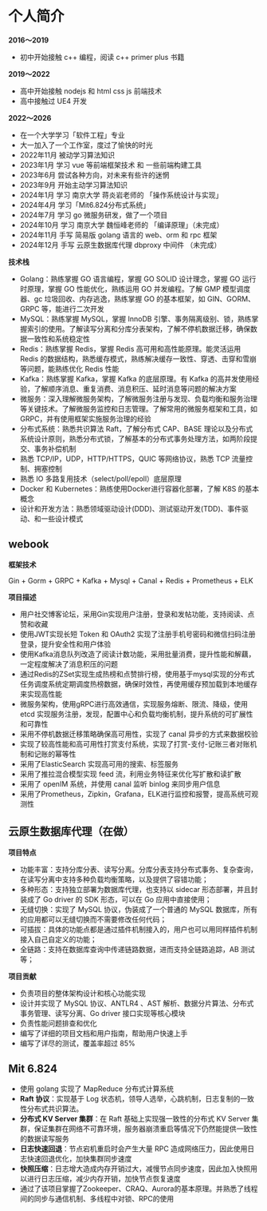 # 个人简介

**2016～2019**

- 初中开始接触 c++ 编程，阅读 c++ primer plus 书籍

**2019～2022**

- 高中开始接触 nodejs 和 html css js 前端技术
- 高中接触过 UE4 开发

**2022～2026**

- 在一个大学学习「软件工程」专业
- 大一加入了一个工作室，度过了愉快的时光
- 2022年11月 被动学习算法知识
- 2023年1月 学习 vue 等前端框架技术 和 一些前端构建工具
- 2023年6月 尝试各种方向，对未来有些许的迷惘
- 2023年9月 开始主动学习算法知识
- 2024年1月 学习 南京大学 蒋炎岩老师的 「操作系统设计与实现」
- 2024年4月 学习「Mit6.824分布式系统」
- 2024年7月 学习 go 微服务研发，做了一个项目
- 2024年10月 学习 南京大学 魏恒峰老师的 「编译原理」（未完成）
- 2024年11月 手写 简易版 golang 语言的 web、orm 和 rpc 框架
- 2024年12月 手写 云原生数据库代理 dbproxy 中间件 （未完成）





**技术栈**

- Golang：熟练掌握 GO 语言编程，掌握 GO SOLID 设计理念，掌握 GO 运行时原理，掌握 GO 性能优化，熟练运用 GO 并发编程。了解 GMP 模型调度器、gc 垃圾回收、内存逃逸，熟练掌握 GO 的基本框架，如 GIN、GORM、GRPC 等，能进行二次开发
- MySQL：熟练掌握 MySQL，掌握 InnoDB 引擎、事务隔离级别、锁，熟练掌握索引的使用。了解读写分离和分库分表架构，了解不停机数据迁移，确保数据一致性和系统稳定性
- Redis：熟练掌握 Redis，掌握 Redis 高可用和高性能原理。能灵活运用 Redis 的数据结构，熟悉缓存模式，熟练解决缓存一致性、穿透、击穿和雪崩等问题，能熟练优化 Redis 性能
- Kafka：熟练掌握 Kafka，掌握 Kafka 的底层原理。有 Kafka 的高并发使用经验，了解顺序消息、重复消费、消息积压、延时消息等问题的解决方案
- 微服务：深入理解微服务架构，了解微服务注册与发现、负载均衡和服务治理等关键技术。了解微服务监控和日志管理。了解常用的微服务框架和工具，如 GRPC，并有使用框架实施服务治理的经验
- 分布式系统：熟悉共识算法 Raft，了解分布式 CAP、BASE 理论以及分布式系统设计原则，熟悉分布式锁，了解基本的分布式事务处理方法，如两阶段提交、事务补偿机制
- 熟悉 TCP/IP，UDP，HTTP/HTTPS，QUIC 等网络协议，熟悉 TCP 流量控制、拥塞控制
- 熟悉 IO 多路复用技术（select/poll/epoll）底层原理
- Docker 和 Kubernetes：熟练使用Docker进行容器化部署，了解 K8S 的基本概念
- 设计和开发方法：熟悉领域驱动设计(DDD)、测试驱动开发(TDD)、事件驱动、和一些设计模式



## webook

**框架技术**

Gin + Gorm +  GRPC + Kafka + Mysql + Canal + Redis + Prometheus + ELK

**项目描述**

- 用户社交博客论坛，采用Gin实现用户注册，登录和发帖功能，支持阅读、点赞和收藏
- 使用JWT实现长短 Token 和 OAuth2 实现了注册手机号密码和微信扫码注册登录，提升安全性和用户体验
- 使用Kafka消息队列改造了阅读计数功能，采用批量消费，提升性能和解藕，一定程度解决了消息积压的问题
- 通过Redis的ZSet实现生成热榜和点赞排行榜，使用基于mysql实现的分布式任务调度系统定期调度热榜数据，确保时效性，再使用缓存预加载到本地缓存来实现高性能
- 微服务架构，使用gRPC进行高效通信，实现服务熔断、限流、降级，使用 etcd 实现服务注册，发现，配置中心和负载均衡机制，提升系统的可扩展性和可靠性
- 采用不停机数据迁移策略确保高可用性，实现了 canal  异步的方式来数据校验
- 实现了较高性能和高可用性打赏支付系统，实现了打赏-支付-记账三者对账机制和记账的幂等性
- 采用了ElasticSearch 实现高可用的搜索、标签服务
- 采用了推拉混合模型实现 feed 流，利用业务特征来优化写扩散和读扩散
- 采用了 openIM 系统，并使用 canal 监听 binlog 来同步用户信息
- 采用了Prometheus，Zipkin，Grafana，ELK进行监控和报警，提高系统可观测性



## 云原生数据库代理（在做）

**项目特点**

- 功能丰富：支持分库分表、读写分离。分库分表支持分布式事务、复杂查询，在读写分离中支持多种负载均衡策略，以及提供了容错功能；
- 多种形态：支持独立部署为数据库代理，也支持以 sidecar 形态部署，并且封装成了 Go driver 的 SDK 形态，可以在 Go 应用中直接使用；
- 无缝切换：实现了 MySQL 协议，伪装成了一个普通的 MySQL 数据库，所有的应用都可以无缝切换而不需要修改任何代码；
- 可插拔：具体的功能点都是通过插件机制接入的，用户也可以用同样插件机制接入自己自定义的功能；
- 全链路：支持在数据库查询中传递链路数据，进而支持全链路追踪，AB 测试等；

**项目贡献**

- 负责项目的整体架构设计和核心功能实现
- 设计并实现了 MySQL 协议、ANTLR4 、AST 解析、数据分片算法、分布式事务管理、读写分离、Go driver 接口实现等核心模块
- 负责性能问题排查和优化
- 编写了详细的项目文档和用户指南，帮助用户快速上手
- 编写了详尽的测试，覆盖率超过 85%



## Mit 6.824

- 使用 golang 实现了 MapReduce 分布式计算系统
- **Raft 协议**：实现基于 Log 状态机，领导人选举，心跳机制，日志复制的一致性分布式共识算法。
- **分布式 KV Server 集群**：在 Raft 基础上实现强一致性的分布式 KV Server 集群，保证集群在网络不可靠环境，服务器崩溃重启等情况下仍然能提供一致性的数据读写服务
- **日志快速回退**：节点宕机重启时会产生大量 RPC 造成网络压力，因此使用日志快速回退优化，加快集群同步速度
- **快照压缩**：日志增大造成内存开销过大，减慢节点同步速度，因此加入快照用以进行日志压缩，减少内存开销，加快节点恢复速度
- 通过了该项目掌握了Zookeeper、CRAQ、Aurora的基本原理。并熟悉了线程间的同步与通信机制、多线程中对锁、RPC的使用



​                      

